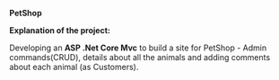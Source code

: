 **PetShop**

**Explanation of the project:**

Developing an **ASP .Net Core Mvc** to build a site for PetShop - Admin commands(CRUD),
details about all the animals and adding comments about each animal (as Customers).

